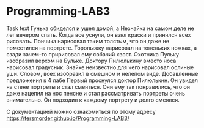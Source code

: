 # Programming-LAB3

Task text
Гунька обиделся и ушел домой, а Незнайка на самом деле не лег вечером спать. Когда все уснули, он взял краски и принялся всех рисовать. Пончика нарисовал таким толстым, что он даже не поместился на портрете. Торопыжку нарисовал на тоненьких ножках, а сзади зачем-то пририсовал ему собачий хвост. Охотника Пульку изобразил верхом на Бульке. Доктору Пилюлькину вместо носа нарисовал градусник. Знайке неизвестно для чего нарисовал ослиные уши. Словом, всех изобразил в смешном и нелепом виде.
Добавленные предложения к 4 лабе
Первый проснулся доктор Пилюлькин. Он увидел на стене портреты и стал смеяться. Они ему так понравились, что он даже нацепил на нос пенсне и стал рассматривать портреты очень внимательно. Он подходил к каждому портрету и долго смеялся.

С документацией можно ознакомиться по этому адресу https://tersmorder.github.io/Programming-LAB3/
